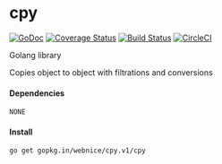 # cpy

[![GoDoc](https://godoc.org/gopkg.in/webnice/cpy.v1/cpy?status.svg)](https://godoc.org/gopkg.in/webnice/cpy.v1/cpy)
[![Coverage Status](https://coveralls.io/repos/github/webnice/cpy/badge.svg)](https://coveralls.io/github/webnice/cpy)
[![Build Status](https://travis-ci.org/webnice/cpy.svg?branch=v1)](https://travis-ci.org/webnice/cpy)
[![CircleCI](https://circleci.com/gh/webnice/cpy/tree/v1.svg?style=svg)](https://circleci.com/gh/webnice/cpy/tree/v1)

Golang library

Copies object to object with filtrations and conversions


#### Dependencies

	NONE

#### Install
```bash
go get gopkg.in/webnice/cpy.v1/cpy
```
